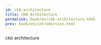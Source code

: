 ```yaml
---
id: ckb-architecture
title: CKB Architecture
permalink: book/en/ckb-architecture.html
prev: book/en/introduction.html
---
```


ckb architecture
